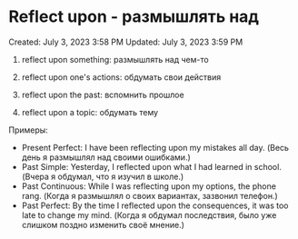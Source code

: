 # Reflect upon - размышлять над

Created: July 3, 2023 3:58 PM
Updated: July 3, 2023 3:59 PM

1. reflect upon something: размышлять над чем-то

2. reflect upon one's actions: обдумать свои действия

3. reflect upon the past: вспомнить прошлое

4. reflect upon a topic: обдумать тему

Примеры:

- Present Perfect: I have been reflecting upon my mistakes all day. (Весь день я размышлял над своими ошибками.)
- Past Simple: Yesterday, I reflected upon what I had learned in school. (Вчера я обдумал, что я изучил в школе.)
- Past Continuous: While I was reflecting upon my options, the phone rang. (Когда я размышлял о своих вариантах, зазвонил телефон.)
- Past Perfect: By the time I reflected upon the consequences, it was too late to change my mind. (Когда я обдумал последствия, было уже слишком поздно изменить своё мнение.)